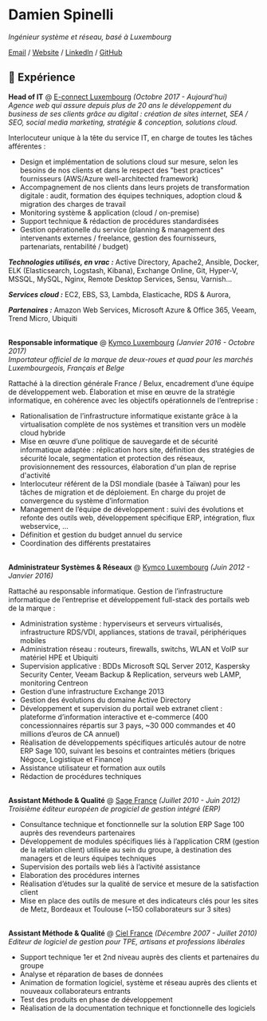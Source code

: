# Damien Spinelli

_Ingénieur système et réseau, basé à Luxembourg_ <br>

[Email](mailto:contact@damien.lu) / [Website](https://www.damien.lu/) / [LinkedIn](https://www.linkedin.com/in/damienspinelli/) / [GitHub](https://github.com/damien-lu/)

## 🏢 Expérience

**Head of IT** @ [E-connect Luxembourg](https://www.e-connect.lu/) _(Octobre 2017 - Aujourd'hui)_ <br>
*Agence web qui assure depuis plus de 20 ans le développement du business de ses clients grâce au digital : création de sites internet, SEA / SEO, social media marketing, stratégie & conception, solutions cloud.*

Interlocuteur unique à la tête du service IT, en charge de toutes les tâches afférentes :
  - Design et implémentation de solutions cloud sur mesure, selon les besoins de nos clients et dans le respect des "best practices" fournisseurs (AWS/Azure well-architected framework)
  - Accompagnement de nos clients dans leurs projets de transformation digitale : audit, formation des équipes techniques, adoption cloud & migration des charges de travail
  - Monitoring système & application (cloud / on-premise)
  - Support technique & rédaction de procédures standardisées
  - Gestion opérationelle du service (planning & management des intervenants externes / freelance, gestion des fournisseurs, partenariats, rentabilité / budget)

**_Technologies utilisés, en vrac :_** Active Directory, Apache2, Ansible, Docker, ELK (Elasticsearch, Logstash, Kibana), Exchange Online, Git, Hyper-V, MSSQL, MySQL, Nginx, Remote Desktop Services, Sensu, Varnish...<br>

**_Services cloud :_** EC2, EBS, S3, Lambda, Elasticache, RDS & Aurora, <br>

**_Partenaires :_** Amazon Web Services, Microsoft Azure & Office 365, Veeam, Trend Micro, Ubiquiti
<br><br>

**Responsable informatique** @ [Kymco Luxembourg](https://www.kymco.fr/) _(Janvier 2016 - Octobre 2017)_ <br>
*Importateur officiel de la marque de deux-roues et quad pour les marchés Luxembourgeois, Français et Belge*

Rattaché à la direction générale France / Belux, encadrement d’une équipe de développement web. Élaboration et mise en œuvre de la stratégie informatique, en cohérence avec les objectifs opérationnels de l’entreprise :
  - Rationalisation de l’infrastructure informatique existante grâce à la virtualisation complète de nos systèmes et transition vers un modèle cloud hybride
  - Mise en œuvre d’une politique de sauvegarde et de sécurité informatique adaptée : réplication hors site, définition des stratégies de sécurité locale, segmentation et protection des réseaux, provisionnement des ressources, élaboration d'un plan de reprise d'activité
  - Interlocuteur référent de la DSI mondiale (basée à Taïwan) pour les tâches de migration et de déploiement. En charge du projet de convergence du système d’information
  - Management de l’équipe de développement : suivi des évolutions et refonte des outils web, développement spécifique ERP, intégration, flux webservice, …
  - Définition et gestion du budget annuel du service
  - Coordination des différents prestataires
<br><br>

**Administrateur Systèmes & Réseaux** @ [Kymco Luxembourg](https://www.kymco.fr/) _(Juin 2012 - Janvier 2016)_ <br>

Rattaché au responsable informatique. Gestion de l’infrastructure informatique de l’entreprise et développement full-stack des portails web de la marque :
  - Administration système : hyperviseurs et serveurs virtualisés, infrastructure RDS/VDI, appliances, stations de travail, périphériques mobiles
  - Administration réseau : routeurs, firewalls, switchs, WLAN et VoIP sur matériel HPE et Ubiquiti
  - Supervision applicative : BDDs Microsoft SQL Server 2012, Kaspersky Security Center, Veeam Backup & Replication, serveurs web LAMP, monitoring Centreon
  - Gestion d’une infrastructure Exchange 2013
  - Gestion des évolutions du domaine Active Directory
  - Développement et supervision du portail web extranet client : plateforme d’information interactive et e-commerce (400 concessionnaires répartis sur 3 pays, ~30 000 commandes et 40 millions d’euros de CA annuel)
  - Réalisation de développements spécifiques articulés autour de notre ERP Sage 100, suivant les besoins et contraintes métiers (briques Négoce, Logistique et Finance) 
  - Assistance utilisateur et formation aux outils
  - Rédaction de procédures techniques
<br><br>

**Assistant Méthode & Qualité** @ [Sage France](https://www.sage.fr/) _(Juillet 2010 - Juin 2012)_ <br>
*Troisième éditeur européen de progiciel de gestion intégré (ERP)*

  - Consultance technique et fonctionnelle sur la solution ERP Sage 100 auprès des revendeurs partenaires
  - Développement de modules spécifiques liés à l’application CRM (gestion de la relation client) utilisée au sein du groupe, à destination des managers et de leurs équipes techniques
  - Supervision des portails web liés à l’activité assistance
  - Elaboration des procédures internes
  - Réalisation d’études sur la qualité de service et mesure de la satisfaction client
  - Mise en place des outils de mesure et des indicateurs clés pour les sites de Metz, Bordeaux et Toulouse (~150 collaborateurs sur 3 sites)
<br><br>

**Assistant Méthode & Qualité** @ [Ciel France](https://www.ciel.com/) _(Décembre 2007 - Juillet 2010)_ <br>
*Editeur de logiciel de gestion pour TPE, artisans et professions libérales*

  - Support technique 1er et 2nd niveau auprès des clients et partenaires du groupe
  - Analyse et réparation de bases de données
  - Animation de formation logiciel, système et réseau auprès des clients et nouveaux collaborateurs entrants
  - Test des produits en phase de développement
  - Réalisation de la documentation technique et fonctionnelle des logiciels
<br><br>